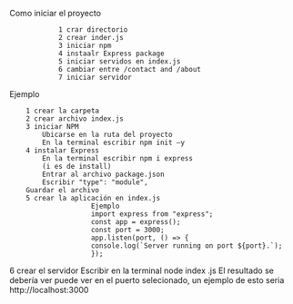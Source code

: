 Como iniciar el proyecto 

                1 crar directorio
                2 crear inder.js
                3 iniciar npm
                4 instaalr Express package
                5 iniciar servidos en index.js 
                6 cambiar entre /contact and /about 
                7 iniciar servidor

Ejemplo 


        1 crear la carpeta 
        2 crear archivo index.js 
        3 iniciar NPM  
            Ubicarse en la ruta del proyecto 
            En la terminal escribir npm init –y 
        4 instalar Express 
            En la terminal escribir npm i express 
            (i es de install) 
            Entrar al archivo package.json  
            Escribir "type": "module", 
        Guardar el archivo 	 
        5 crear la aplicación en index.js 
                        Ejemplo 
                        import express from "express"; 
                        const app = express(); 
                        const port = 3000; 
                        app.listen(port, () => { 
                        console.log(`Server running on port ${port}.`); 
                        }); 


 6 crear el servidor 
	Escribir en la terminal node index .js 
    El resultado se debería ver puede ver en el puerto selecionado, un ejemplo de esto seria
    http://localhost:3000
